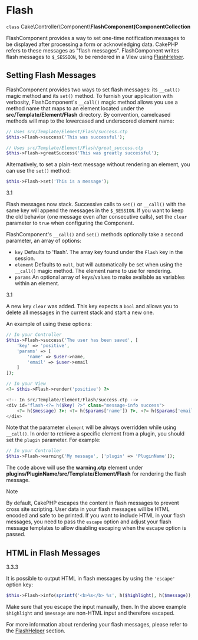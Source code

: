 # Flash

`class` Cake\\Controller\\Component\\**FlashComponent(ComponentCollection**

FlashComponent provides a way to set one-time notification messages to be
displayed after processing a form or acknowledging data. CakePHP refers to these
messages as "flash messages". FlashComponent writes flash messages to
`$_SESSION`, to be rendered in a View using
[FlashHelper](helpers/flash.md).

## Setting Flash Messages

FlashComponent provides two ways to set flash messages: its `__call()` magic
method and its `set()` method. To furnish your application with verbosity,
FlashComponent's `__call()` magic method allows you use a method name that
maps to an element located under the **src/Template/Element/Flash** directory.
By convention, camelcased methods will map to the lowercased and underscored
element name:

``` php
// Uses src/Template/Element/Flash/success.ctp
$this->Flash->success('This was successful');

// Uses src/Template/Element/Flash/great_success.ctp
$this->Flash->greatSuccess('This was greatly successful');
```

Alternatively, to set a plain-text message without rendering an element, you can
use the `set()` method:

``` php
$this->Flash->set('This is a message');
```

<div class="versionadded">

3.1

Flash messages now stack. Successive calls to `set()` or `__call()` with
the same key will append the messages in the `$_SESSION`. If you want to
keep the old behavior (one message even after consecutive calls), set the
`clear` parameter to `true` when configuring the Component.

</div>

FlashComponent's `__call()` and `set()` methods optionally take a second
parameter, an array of options:

- `key` Defaults to 'flash'. The array key found under the `Flash` key in
  the session.
- `element` Defaults to `null`, but will automatically be set when using the
  `__call()` magic method. The element name to use for rendering.
- `params` An optional array of keys/values to make available as variables
  within an element.

<div class="versionadded">

3.1

A new key `clear` was added. This key expects a `bool` and allows you
to delete all messages in the current stack and start a new one.

</div>

An example of using these options:

``` php
// In your Controller
$this->Flash->success('The user has been saved', [
    'key' => 'positive',
    'params' => [
        'name' => $user->name,
        'email' => $user->email
    ]
]);

// In your View
<?= $this->Flash->render('positive') ?>

<!-- In src/Template/Element/Flash/success.ctp -->
<div id="flash-<?= h($key) ?>" class="message-info success">
    <?= h($message) ?>: <?= h($params['name']) ?>, <?= h($params['email']) ?>.
</div>
```

Note that the parameter `element` will be always overridden while using
`__call()`. In order to retrieve a specific element from a plugin, you should
set the `plugin` parameter. For example:

``` php
// In your Controller
$this->Flash->warning('My message', ['plugin' => 'PluginName']);
```

The code above will use the **warning.ctp** element under
**plugins/PluginName/src/Template/Element/Flash** for rendering the flash
message.

> [!NOTE]
> By default, CakePHP escapes the content in flash messages to prevent cross
> site scripting. User data in your flash messages will be HTML encoded and
> safe to be printed. If you want to include HTML in your flash messages, you
> need to pass the `escape` option and adjust your flash message templates
> to allow disabling escaping when the escape option is passed.

## HTML in Flash Messages

<div class="versionadded">

3.3.3

</div>

It is possible to output HTML in flash messages by using the `'escape'` option
key:

``` php
$this->Flash->info(sprintf('<b>%s</b> %s', h($highlight), h($message)), ['escape' => false]);
```

Make sure that you escape the input manually, then. In the above example
`$highlight` and `$message` are non-HTML input and therefore escaped.

For more information about rendering your flash messages, please refer to the
[FlashHelper](helpers/flash.md) section.
